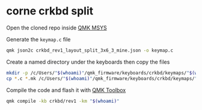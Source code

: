 # corne crkbd split

Open the cloned repo inside [QMK MSYS](https://msys.qmk.fm/)

Generate the `keymap.c` file

```bash
qmk json2c crkbd_rev1_layout_split_3x6_3_mine.json -o keymap.c
```

Create a named directory under the keyboards then copy the files

```bash
mkdir -p /c/Users/"$(whoami)"/qmk_firmware/keyboards/crkbd/keymaps/"$(whoami)"
cp *.c *.mk /c/Users/"$(whoami)"/qmk_firmware/keyboards/crkbd/keymaps/"$(whoami)"
```

Compile the code and flash it with [QMK Toolbox](https://qmk.fm/toolbox)

```bash
qmk compile -kb crkbd/rev1 -km "$(whoami)"
```